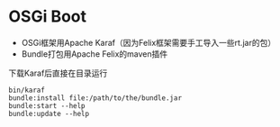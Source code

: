 # OSGi Boot

- OSGi框架用Apache Karaf（因为Felix框架需要手工导入一些rt.jar的包）
- Bundle打包用Apache Felix的maven插件

下载Karaf后直接在目录运行
```shell
bin/karaf
bundle:install file:/path/to/the/bundle.jar
bundle:start --help
bundle:update --help
```